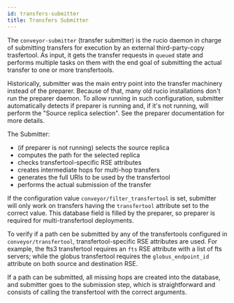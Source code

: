 ```yaml
---
id: transfers-submitter
title: Transfers Submitter
---
```


The `conveyor-submitter` (transfer submitter) is the rucio daemon in charge
of submitting transfers for execution by an external third-party-copy
trasfertool. As input, it gets the transfer requests in `queued` state and
performs multiple tasks on them with the end goal of submitting the actual
transfer to one or more transfertools.

Historically, submitter was the main entry point into the transfer machinery
instead of the preparer. Because of that, many old rucio installations don't
run the preparer daemon. To allow running in such configuration, submitter
automatically detects if preparer is running and, if it's not running, will
perform the "Source replica selection". See the preparer documentation for more
details.

The Submitter:

- (if preparer is not running) selects the source replica
- computes the path for the selected replica
- checks transfertool-specific RSE attributes
- creates intermediate hops for multi-hop transfers
- generates the full URIs to be used by the transfertool
- performs the actual submission of the transfer

If the configuration value `conveyor/filter_transfertool` is set, submitter
will only work on transfers having the `transfertool` attribute set to the
correct value. This database field is filled by the preparer, so preparer is
required for multi-transfertool deployments.

To verify if a path cen be submitted by any of the transfertools configured
in `conveyor/transfertool`, transfertool-specific RSE attributes are used. For
example, the fts3 transfertool requires an `fts` RSE attribute with a list of
fts servers; while the globus transfertool requires the `globus_endpoint_id`
attribute on both source and destination RSE.

If a path can be submitted, all missing hops are created into the database,
and submitter goes to the submission step, which is straightforward and
consists of calling the transfertool with the correct arguments.
